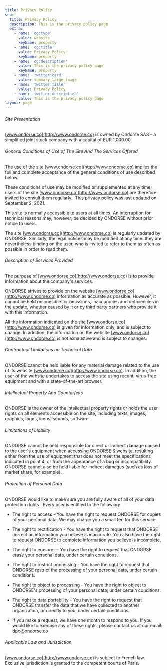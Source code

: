 ```yaml
---
title: Privacy Policy
seo:
  title: Privacy Policy
  description: This is the privacy policy page
  extra:
    - name: 'og:type'
      value: website
      keyName: property
    - name: 'og:title'
      value: Privacy Policy
      keyName: property
    - name: 'og:description'
      value: This is the privacy policy page
      keyName: property
    - name: 'twitter:card'
      value: summary_large_image
    - name: 'twitter:title'
      value: Privacy Policy
    - name: 'twitter:description'
      value: This is the privacy policy page
layout: page
---
```

###### Site Presentation

[www.ondorse.co](http://www.ondorse.co) is owned by Ondorse SAS - a simplified joint stock company with a capital of EUR 1,000.00.

###### General Conditions of Use of The Site And The Services Offered

The use of the site [www.ondorse.co](http://www.ondorse.co) implies the full and complete acceptance of the general conditions of use described below.

These conditions of use may be modified or supplemented at any time, users of the site [www.ondorse.co](http://www.ondorse.co) are therefore invited to consult them regularly.  ​​​​This privacy policy was last updated on September 2, 2021.

This site is normally accessible to users at all times. An interruption for technical reasons may, however, be decided by ONDORSE without prior notice to users.

The site [www.ondorse.co](http://www.ondorse.co) is regularly updated by ONDORSE. Similarly, the legal notices may be modified at any time: they are nevertheless binding on the user, who is invited to refer to them as often as possible in order to read them.

###### Description of Services Provided

The purpose of [www.ondorse.co](http://www.ondorse.co) is to provide information about the company's services.

ONDORSE strives to provide on the website [www.ondorse.co](http://www.ondorse.co) information as accurate as possible. However, it cannot be held responsible for omissions, inaccuracies and deficiencies in the update, whether caused by it or by third party partners who provide it with this information.

All the information indicated on the site [www.ondorse.co](http://www.ondorse.co) is given for information only, and is subject to change. In addition, the information on the website [www.ondorse.co](http://www.ondorse.co) is not exhaustive and is subject to changes. 

###### Contractual Limitations on Technical Data

ONDORSE cannot be held liable for any material damage related to the use of its website [www.ondorse.co](http://www.ondorse.co). In addition, the user of the website undertakes to access the site using recent, virus-free equipment and with a state-of-the-art browser.

###### Intellectual Property And Counterfeits

ONDORSE is the owner of the intellectual property rights or holds the user rights on all elements accessible on the site, including texts, images, graphics, logos, icons, sounds, software.

###### Limitations of Liability

ONDORSE cannot be held responsible for direct or indirect damage caused to the user's equipment when accessing ONDORSE’S website, resulting either from the use of equipment that does not meet the specifications indicated in point 4, or from the appearance of a bug or incompatibility. ONDORSE cannot also be held liable for indirect damages (such as loss of market share, for example).

###### Protection of Personal Data

ONDORSE would like to make sure you are fully aware of all of your data protection rights.  Every user is entitled to the following:

*   The right to access - You have the right to request ONDORSE for copies of your personal data. We may charge you a small fee for this service.

*   The right to rectification - You have the right to request that ONDORSE correct an information you believe is inaccurate. You also have the right to request ONDORSE to complete information you believe is incomplete.

*   The right to erasure — You have the right to request that ONDORSE erase your personal data, under certain conditions.

*   The right to restrict processing - You have the right to request that ONDORSE restrict the processing of your personal data, under certain conditions.

*   The right to object to processing - You have the right to object to ONDORSE's processing of your personal data, under certain conditions.

*   The right to data portability - You have the right to request that ONDORSE transfer the data that we have collected to another organization, or directly to you, under certain conditions.

*   If you make a request, we have one month to respond to you. If you would like to exercise any of these rights, please contact us at our email: dpo@ondorse.co

###### Applicable Law and Jurisdiction

[www.ondorse.co](http://www.ondorse.co) is subject to French law. Exclusive jurisdiction is granted to the competent courts of Paris.
